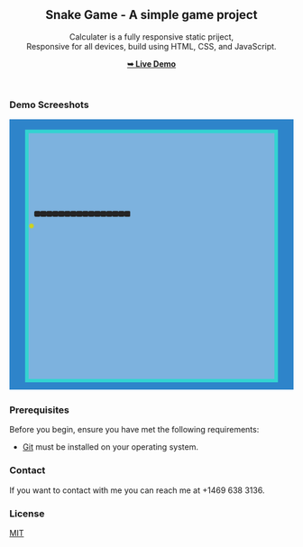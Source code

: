 <div align="center">
  
  <br />
  <br />

  <h2 align="center">Snake Game - A simple game project</h2>

  Calculater is a fully responsive static priject, <br />Responsive for all devices, build using HTML, CSS, and JavaScript.

  <a href="https://itsaqibzafar.github.io/Snake-Game/"><strong>➥ Live Demo</strong></a>

</div>

<br />

### Demo Screeshots

![Calculater Desktop Demo](./desktop.png "Desktop Demo")

### Prerequisites

Before you begin, ensure you have met the following requirements:

* [Git](https://git-scm.com/downloads "Download Git") must be installed on your operating system.


### Contact

If you want to contact with me you can reach me at +1469 638 3136.

### License

[MIT](https://choosealicense.com/licenses/mit/)
